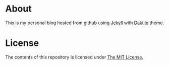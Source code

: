 # About
This is my personal blog hosted from github using [Jekyll](jekyllrb.com) with [Daktilo](https://github.com/kronik3r/daktilo) theme.

# License
The contents of this repository is licensed under [The MIT License.](https://opensource.org/licenses/MIT)
